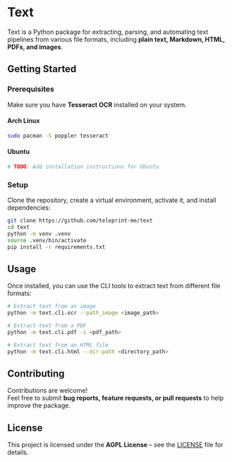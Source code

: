 # **Text**

Text is a Python package for extracting, parsing, and automating text pipelines from various file formats, including **plain text, Markdown, HTML, PDFs, and images**.

## **Getting Started**

### **Prerequisites**

Make sure you have **Tesseract OCR** installed on your system.

#### **Arch Linux**
```sh
sudo pacman -S poppler tesseract
```

#### **Ubuntu**
```sh
# TODO: Add installation instructions for Ubuntu
```

### **Setup**
Clone the repository, create a virtual environment, activate it, and install dependencies:

```sh
git clone https://github.com/teleprint-me/text
cd text
python -m venv .venv
source .venv/bin/activate
pip install -r requirements.txt
```

## **Usage**
Once installed, you can use the CLI tools to extract text from different file formats:

```sh
# Extract text from an image
python -m text.cli.ocr --path_image <image_path>

# Extract text from a PDF
python -m text.cli.pdf -i <pdf_path>

# Extract text from an HTML file
python -m text.cli.html --dir-path <directory_path>
```

## **Contributing**
Contributions are welcome!  
Feel free to submit **bug reports, feature requests, or pull requests** to help improve the package.

## **License**
This project is licensed under the **AGPL License** – see the [LICENSE](LICENSE) file for details.

